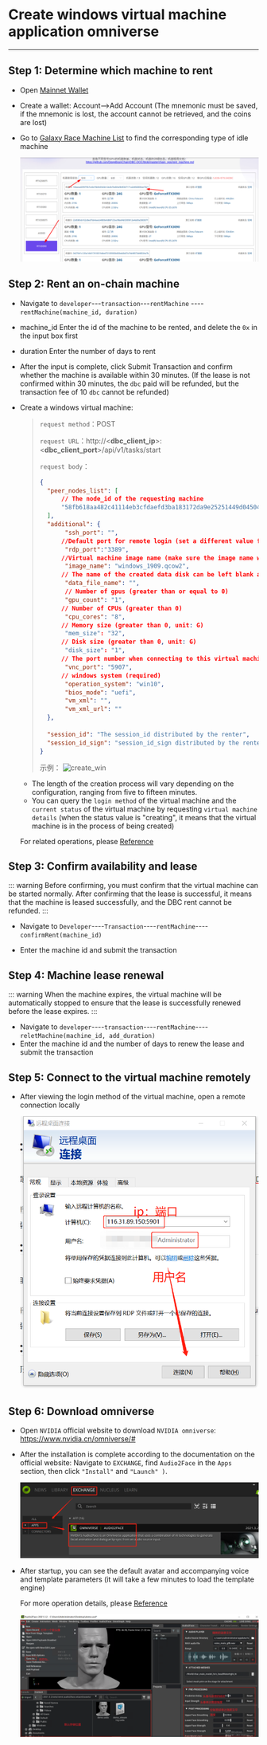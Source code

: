 # Create windows virtual machine application omniverse

----

## Step 1: Determine which machine to rent

- Open [Mainnet Wallet](https://www.dbcwallet.io/?rpc=wss://info.dbcwallet.io)

- Create a wallet: Account-->Add Account (The mnemonic must be saved, if the mnemonic is lost, the account cannot be retrieved, and the coins are lost)

- Go to [Galaxy Race Machine List](https://galaxyrace.deepbrainchain.org/table) to find the corresponding type of idle machine

  ![find_machine](./image/find_machine.png)

## Step 2: Rent an on-chain machine

- Navigate to `developer`---`transaction`---`rentMachine` ----`rentMachine(machine_id, duration)`

- machine_id Enter the id of the machine to be rented, and delete the `0x` in the input box first

- duration Enter the number of days to rent

- After the input is complete, click Submit Transaction and confirm whether the machine is available within 30 minutes. (If the lease is not confirmed within 30 minutes, the `dbc` paid will be refunded, but the transaction fee of 10 `dbc` cannot be refunded)

- Create a windows virtual machine:

  >`request method`：POST
  >
  >`request URL`：http://<**dbc_client_ip**>:<**dbc_client_port**>/api/v1/tasks/start
  >
  >`request body`：
  >
  >```json
  >{
  >   "peer_nodes_list": [
  >       // The node_id of the requesting machine
  >       "58fb618aa482c41114eb3cfdaefd3ba183172da9e25251449d045043fbd37f45"
  >   ],
  >   "additional": {
  >        "ssh_port": "",
  >       //Default port for remote login (set a different value for each virtual machine)
  >        "rdp_port":"3389",
  >       //Virtual machine image name (make sure the image name written in the virtual machine or image management center)
  >        "image_name": "windows_1909.qcow2",
  >       // The name of the created data disk can be left blank and created by default
  >        "data_file_name": "",
  >        // Number of gpus (greater than or equal to 0)
  >        "gpu_count": "1",
  >       // Number of CPUs (greater than 0)
  >        "cpu_cores": "8",
  >       // Memory size (greater than 0, unit: G)
  >        "mem_size": "32",
  >       // Disk size (greater than 0, unit: G)
  >        "disk_size": "1",
  >       // The port number when connecting to this virtual machine using vnc (set a different value for each virtual machine)
  >        "vnc_port": "5907",
  >       // windows system (required)
  >        "operation_system": "win10",
  >        "bios_mode": "uefi",
  >        "vm_xml": "",
  >        "vm_xml_url": ""
  >   },
  >
  >   "session_id": "The session_id distributed by the renter",
  >   "session_id_sign": "session_id_sign distributed by the renter"
  >}
  >```
  >
  >示例：
  >![create_win](./imagecreate_win.png)

  * The length of the creation process will vary depending on the configuration, ranging from five to fifteen minutes.
  * You can query the `login method` of the virtual machine and the `current status` of the virtual machine by requesting `virtual machine details` (when the status value is "creating", it means that the virtual machine is in the process of being created)

  For related operations, please [Reference](https://github.com/DeepBrainChain/DBC-DOC/blob/master/creat_macine/create_macine.md)

## Step 3: Confirm availability and lease

::: warning
Before confirming, you must confirm that the virtual machine can be started normally. After confirming that the lease is successful, it means that the machine is leased successfully, and the DBC rent cannot be refunded.
:::

- Navigate to `Developer`----`Transaction`----`rentMachine`----`confirmRent(machine_id)`

- Enter the machine id and submit the transaction

## Step 4: Machine lease renewal

::: warning
When the machine expires, the virtual machine will be automatically stopped to ensure that the lease is successfully renewed before the lease expires.
:::

- Navigate to `developer`----`transaction`----`rentMachine`----`reletMachine(machine_id, add_duration)`
- Enter the machine id and the number of days to renew the lease and submit the transaction

## Step 5: Connect to the virtual machine remotely

* After viewing the login method of the virtual machine, open a remote connection locally

  ![connect](./image/connect.png)

## Step 6: Download omniverse

* Open `NVIDIA` official website to download `NVIDIA omniverse`: https://www.nvidia.cn/omniverse/#

* After the installation is complete according to the documentation on the official website: Navigate to `EXCHANGE`, find `Audio2Face` in the `Apps` section, then click `"Install"` and `"Launch" )`.

  ![install](./image/install.png)

* After startup, you can see the default avatar and accompanying voice and template parameters (it will take a few minutes to load the template engine)

  For more operation details, please [Reference](https://docs.omniverse.nvidia.com/app_audio2face/app_audio2face/overview.html)

  ![face_info](./image/face_info.png)
